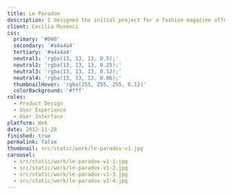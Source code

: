 ```yaml
---
title: Le Paradox
description: I designed the initial project for a fashion magazine offering conceptual insights into niche fashion and art for Cecilia Musmeci, a fashion blogger. The visionary creative approach aimed to provide a strong emotional impact on readers.
client: Cecilia Musmeci
css:
  primary: '#000'
  secondary: '#a4a4a4'
  tertiary: '#a4a4a4'
  neutral1: 'rgba(13, 13, 13, 0.5);'
  neutral2: 'rgba(13, 13, 13, 0.25);'
  neutral3: 'rgba(13, 13, 13, 0.12);'
  neutral4: 'rgba(13, 13, 13, 0.06);'
  thumbnailHover: 'rgba(255, 255, 255, 0.12)'
  colorBackground: '#fff'
roles:
  - Product Design
  - User Experience
  - User Interface
platform: Web
date: 2012-11-28
finished: true
permalink: false
thumbnail: src/static/work/le-paradox-v1.jpg
carousel:
  - src/static/work/le-paradox-v1-1.jpg
  - src/static/work/le-paradox-v1-2.jpg
  - src/static/work/le-paradox-v1-3.jpg
  - src/static/work/le-paradox-v1-4.jpg
---
```

